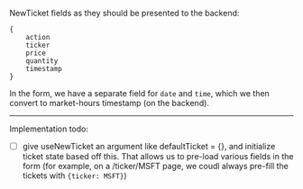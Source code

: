 NewTicket fields as they should be presented to the backend:

```
{
    action
    ticker
    price
    quantity
    timestamp
}
```

In the form, we have a separate field for `date` and `time`, which we then convert to market-hours timestamp (on the backend).

---

Implementation todo:

-   [ ] give useNewTicket an argument like defaultTicket = {}, and initialize ticket state based off this. That allows us to pre-load various fields in the form (for example, on a /ticker/MSFT page, we coudl always pre-fill the tickets with `{ticker: MSFT}`)
